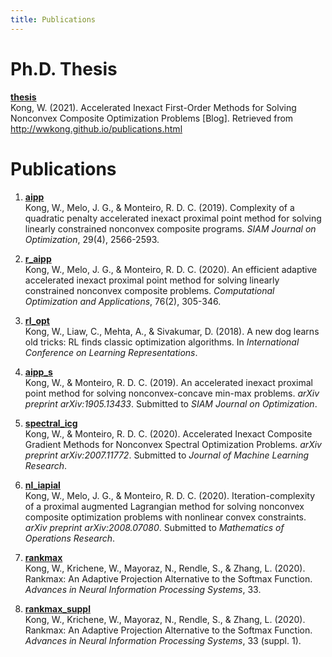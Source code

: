 ```yaml
---
title: Publications
---
```


# Ph.D. Thesis #


[**thesis**](files/publications/thesis_william_kong.pdf)  
Kong, W. (2021). Accelerated Inexact First-Order Methods for Solving Nonconvex Composite Optimization Problems [Blog]. Retrieved from http://wwkong.github.io/publications.html


# Publications #
  

1. [**aipp**](files/publications/aipp.pdf)  
Kong, W., Melo, J. G., & Monteiro, R. D. C. (2019). Complexity of a quadratic penalty accelerated inexact proximal point method for solving linearly constrained nonconvex composite programs. *SIAM Journal on Optimization*, 29(4), 2566-2593.  

1. [**r_aipp**](files/publications/r_aipp.pdf)  
Kong, W., Melo, J. G., & Monteiro, R. D. C. (2020). An efficient adaptive accelerated inexact proximal point method for solving linearly constrained nonconvex composite problems. *Computational Optimization and Applications*, 76(2), 305-346.

1. [**rl_opt**](files/publications/rl_opt.pdf)  
Kong, W., Liaw, C., Mehta, A., & Sivakumar, D. (2018). A new dog learns old tricks: RL finds classic optimization algorithms. In *International Conference on Learning Representations*.

1. [**aipp_s**](files/publications/aipp_s.pdf)  
Kong, W., & Monteiro, R. D. C. (2019). An accelerated inexact proximal point method for solving nonconvex-concave min-max problems. *arXiv preprint arXiv:1905.13433*. Submitted to *SIAM Journal on Optimization*.

1. [**spectral_icg**](files/publications/spectral_icg.pdf)  
Kong, W., & Monteiro, R. D. C. (2020). Accelerated Inexact Composite Gradient Methods for Nonconvex Spectral Optimization Problems. *arXiv preprint arXiv:2007.11772*. Submitted to *Journal of Machine Learning Research*.

1. [**nl_iapial**](files/publications/nl_iapial.pdf)  
Kong, W., Melo, J. G., & Monteiro, R. D. C. (2020). Iteration-complexity of a proximal augmented Lagrangian method for solving nonconvex composite optimization problems with nonlinear convex constraints. *arXiv preprint arXiv:2008.07080*. Submitted to *Mathematics of Operations Research*.

1. [**rankmax**](files/publications/rankmax.pdf)  
Kong, W., Krichene, W., Mayoraz, N., Rendle, S., & Zhang, L. (2020). Rankmax: An Adaptive Projection Alternative to the Softmax Function. *Advances in Neural Information Processing Systems*, 33.

1. [**rankmax_suppl**](files/publications/rankmax_suppl.pdf)  
Kong, W., Krichene, W., Mayoraz, N., Rendle, S., & Zhang, L. (2020). Rankmax: An Adaptive Projection Alternative to the Softmax Function. *Advances in Neural Information Processing Systems*, 33 (suppl. 1).
